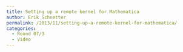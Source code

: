 ```yaml
---
title: Setting up a remote kernel for Mathematica
author: Erik Schnetter
permalink: /2013/11/setting-up-a-remote-kernel-for-mathematica/
categories:
  - Round 07/3
  - Video
---
```

